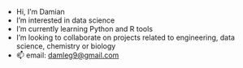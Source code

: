- Hi, I’m Damian
- I’m interested in data science
- I’m currently learning Python and R tools
- I’m looking to collaborate on projects related to engineering, data science, chemistry or biology
- 📫 email:
         damleg9@gmail.com

<!---
dobby092/dobby092 is a ✨ special ✨ repository because its `README.md` (this file) appears on your GitHub profile.
You can click the Preview link to take a look at your changes.
--->
